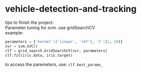 # vehicle-detection-and-tracking

tips to finish the project:  
Parameter tuning for svm. use gridSearchCV  
example: 
``` python
parameters = {'kernel':('linear', 'rbf'), 'C':[1, 10]}
svr = svm.SVC()
clf = grid_search.GridSearchCV(svr, parameters)
clf.fit(iris.data, iris.target)
```
to access the paremeters, use: `clf.best_params_`

